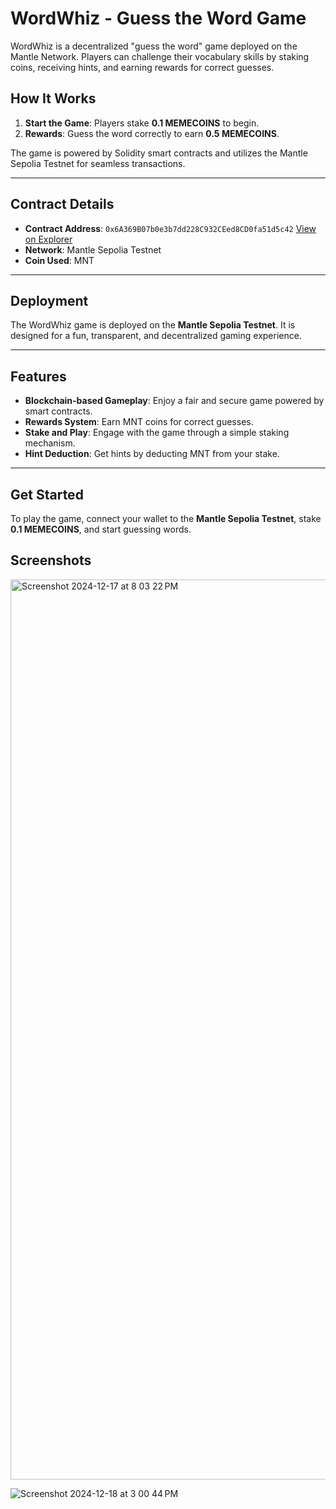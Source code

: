 # WordWhiz - Guess the Word Game

WordWhiz is a decentralized "guess the word" game deployed on the Mantle Network. Players can challenge their vocabulary skills by staking coins, receiving hints, and earning rewards for correct guesses.

## How It Works

1. **Start the Game**: Players stake **0.1 MEMECOINS** to begin.  
2. **Rewards**: Guess the word correctly to earn **0.5 MEMECOINS**.  

The game is powered by Solidity smart contracts and utilizes the Mantle Sepolia Testnet for seamless transactions.

---

## Contract Details

- **Contract Address**: `0x6A369B07b0e3b7dd228C932CEed8CD0fa51d5c42` [View on Explorer](https://sepolia.mantlescan.xyz/address/0x6A369B07b0e3b7dd228C932CEed8CD0fa51d5c42)
- **Network**: Mantle Sepolia Testnet
- **Coin Used**: MNT

---

## Deployment

The WordWhiz game is deployed on the **Mantle Sepolia Testnet**. It is designed for a fun, transparent, and decentralized gaming experience.

---

## Features

- **Blockchain-based Gameplay**: Enjoy a fair and secure game powered by smart contracts.  
- **Rewards System**: Earn MNT coins for correct guesses.  
- **Stake and Play**: Engage with the game through a simple staking mechanism.  
- **Hint Deduction**: Get hints by deducting MNT from your stake.

---

## Get Started

To play the game, connect your wallet to the **Mantle Sepolia Testnet**, stake **0.1 MEMECOINS**, and start guessing words.  

## Screenshots
<img width="1440" alt="Screenshot 2024-12-17 at 8 03 22 PM" src="https://github.com/user-attachments/assets/a30a03fb-13e3-4dd4-a67d-5fcfa35cddb5" />

![Screenshot 2024-12-18 at 3 00 44 PM](https://github.com/user-attachments/assets/9900b6e6-3e05-4592-b0bf-884fb925de95)





